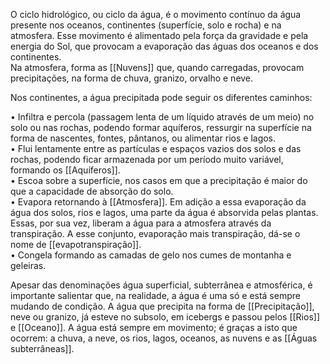 O ciclo hidrológico, ou ciclo da água, é o movimento contínuo da água presente nos oceanos, continentes (superfície, solo e rocha) e na atmosfera. Esse movimento é alimentado pela força da gravidade e pela energia do Sol, que provocam a evaporação das águas dos oceanos e dos continentes.  
Na atmosfera, forma as [[Nuvens]] que, quando carregadas, provocam precipitações, na forma de chuva, granizo, orvalho e neve.

Nos continentes, a água precipitada pode seguir os diferentes caminhos:

• Infiltra e percola (passagem lenta de um líquido através de um meio) no solo ou nas rochas, podendo formar aquíferos, ressurgir na superfície na forma de nascentes, fontes, pântanos, ou alimentar rios e lagos.  
• Flui lentamente entre as partículas e espaços vazios dos solos e das rochas, podendo ficar armazenada por um período muito variável, formando os [[Aquíferos]].  
• Escoa sobre a superfície, nos casos em que a precipitação é maior do que a capacidade de absorção do solo.  
• Evapora retornando à [[Atmosfera]]. Em adição a essa evaporação da água dos solos, rios e lagos, uma parte da água é absorvida pelas plantas. Essas, por sua vez, liberam a água para a atmosfera através da transpiração. A esse conjunto, evaporação mais transpiração, dá-se o nome de [[evapotranspiração]].  
• Congela formando as camadas de gelo nos cumes de montanha e geleiras.

Apesar das denominações água superficial, subterrânea e atmosférica, é importante salientar que, na realidade, a água é uma só e está sempre mudando de condição. A água que precipita na forma de [[Precipitação]], neve ou granizo, já esteve no subsolo, em icebergs e passou pelos [[Rios]] e [[Oceano]]. A água está sempre em movimento; é graças a isto que ocorrem: a chuva, a neve, os rios, lagos, oceanos, as nuvens e as [[Águas subterrâneas]].